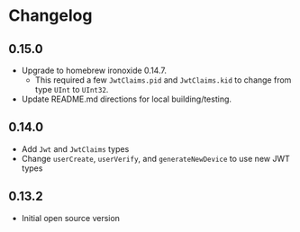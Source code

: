# Changelog

## 0.15.0

- Upgrade to homebrew ironoxide 0.14.7.
  - This required a few `JwtClaims.pid` and `JwtClaims.kid` to change from type `UInt` to `UInt32`.
- Update README.md directions for local building/testing.

## 0.14.0

- Add `Jwt` and `JwtClaims` types
- Change `userCreate`, `userVerify`, and `generateNewDevice` to use new JWT types

## 0.13.2

- Initial open source version
